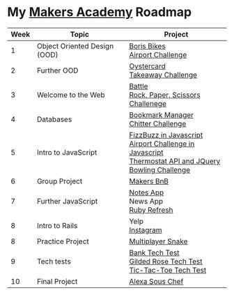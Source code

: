 # My [Makers Academy](http://www.makersacademy.com) Roadmap

| Week | Topic | Project |
|--- |--- |--- |
| 1 | Object Oriented Design (OOD)| [Boris Bikes](https://github.com/emmpak/boris-bikes)</br>[Airport Challenge](https://github.com/emmpak/airport_challenge)
| 2 | Further OOD | [Oystercard](https://github.com/emmpak/oystercard)</br>[Takeaway Challenge](https://github.com/emmpak/takeaway-challenge)
| 3 | Welcome to the Web | [Battle](https://github.com/emmpak/battle)</br>[Rock, Paper, Scissors Challenege](https://github.com/emmpak/rps-challenge)
| 4 | Databases | [Bookmark Manager](https://github.com/emmpak/bookmark_manager)</br>[Chitter Challenge](https://github.com/emmpak/chitter-challenge)
| 5 | Intro to JavaScript | [FizzBuzz in Javascript](https://github.com/emmpak/fizzbuzz_js)</br>[Airport Challenge in Javascript](https://github.com/emmpak/airport_challenge_js)</br>[Thermostat API and JQuery](https://github.com/emmpak/thermostat)</br>[Bowling Challenge](https://github.com/emmpak/bowling-challenge)
| 6 | Group Project | [Makers BnB](https://github.com/emmpak/EEEKbnb)
| 7 | Further JavaScript | [Notes App](https://github.com/emmpak/notes_app)</br>News App</br>[Ruby Refresh](https://github.com/emmpak/ruby-refresher)
| 8 | Intro to Rails | Yelp</br>[Instagram](https://github.com/emmpak/instagram-challenge)
| 8 | Practice Project | [Multiplayer Snake](https://github.com/emmpak/multiplayer_snake)
| 9 | Tech tests | [Bank Tech Test](https://github.com/emmpak/bank_tech_test)</br>[Gilded Rose Tech Test](https://github.com/emmpak/GildedRose_Refactoring_Kata)</br>[Tic-Tac-Toe Tech Test](https://github.com/emmpak/tic-tac-toe)
| 10 | Final Project | [Alexa Sous Chef](https://github.com/emmpak/alexa_sous_chef)
